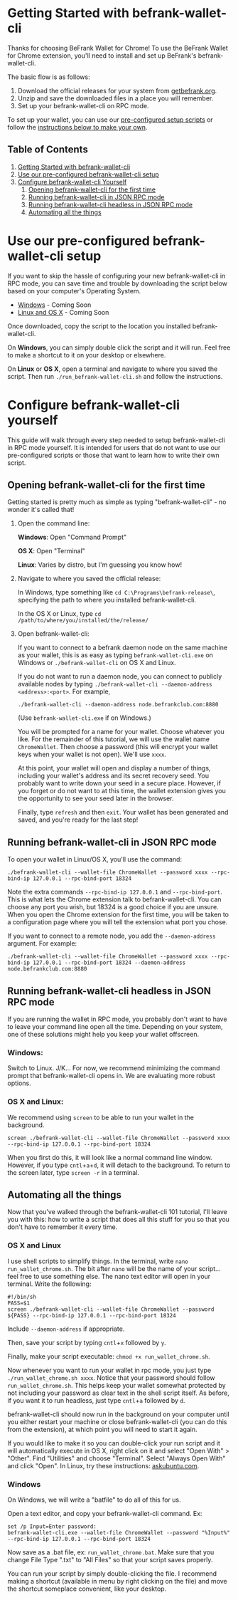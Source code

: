 # Getting Started with befrank-wallet-cli

Thanks for choosing BeFrank Wallet for Chrome! To use the BeFrank Wallet for Chrome extension,
you'll need to install and set up BeFrank's befrank-wallet-cli.

The basic flow is as follows:

1. Download the official releases for your system from [getbefrank.org](https://getbefrank.org/downloads/).
2. Unzip and save the downloaded files in a place you will remember.
3. Set up your befrank-wallet-cli on RPC mode.

To set up your wallet, you can use our [pre-configured setup scripts](#use-our-pre-configured-befrank-wallet-cli-setup)
or follow the [instructions below to make your own](#configure-befrank-wallet-cli-yourself).

## Table of Contents

1. [Getting Started with befrank-wallet-cli](#getting-started-with-befrank-wallet-cli)
2. [Use our pre-configured befrank-wallet-cli setup](#use-our-pre-configured-befrank-wallet-cli-setup)
3. [Configure befrank-wallet-cli Yourself](#configure-befrank-wallet-cli-yourself)
   1. [Opening befrank-wallet-cli for the first time](#opening-befrank-wallet-cli-for-the-first-time)
   2. [Running befrank-wallet-cli in JSON RPC mode](#running-befrank-wallet-cli-in-json-rpc-mode)
   3. [Running befrank-wallet-cli headless in JSON RPC mode](#running-befrank-wallet-cli-headless-in-json-rpc-mode)
   4. [Automating all the things](#automating-all-the-things)


# Use our pre-configured befrank-wallet-cli setup

If you want to skip the hassle of configuring your new befrank-wallet-cli in RPC mode, you can save
time and trouble by downloading the script below based on your computer's Operating System.

* [Windows](#) - Coming Soon
* [Linux and OS X](#) - Coming Soon

Once downloaded, copy the script to the location you installed befrank-wallet-cli.

On **Windows**, you can simply double click the script and it will run. Feel free to make a
shortcut to it on your desktop or elsewhere.

On **Linux** or **OS X**, open a terminal and navigate to where you saved the script. Then
run `./run_befrank-wallet-cli.sh` and follow the instructions.


# Configure befrank-wallet-cli yourself

This guide will walk through every step needed to setup befrank-wallet-cli in RPC mode yourself.
It is intended for users that do not want to use our pre-configured scripts or those that
want to learn how to write their own script.

## Opening befrank-wallet-cli for the first time

Getting started is pretty much as simple as typing "befrank-wallet-cli" - no wonder it's called that!

1. Open the command line:

   **Windows**: Open "Command Prompt"

   **OS X**: Open "Terminal"

   **Linux**: Varies by distro, but I'm guessing you know how!

2. Navigate to where you saved the official release:

   In Windows, type something like `cd C:\Programs\befrank-release\`, specifying the path to
   where you installed befrank-wallet-cli.

   In the OS X or Linux, type `cd /path/to/where/you/installed/the/release/`

3. Open befrank-wallet-cli:

   If you want to connect to a befrank daemon node on the same machine as your wallet, this is
   as easy as typing `befrank-wallet-cli.exe` on Windows or `./befrank-wallet-cli` on OS X and Linux.

   If you do not want to run a daemon node, you can connect to publicly available nodes by
   typing `./befrank-wallet-cli --daemon-address <address>:<port>`. For example,

       ./befrank-wallet-cli --daemon-address node.befrankclub.com:8880

   (Use `befrank-wallet-cli.exe` if on Windows.)

   You will be prompted for a name for your wallet. Choose whatever you like. For the
   remainder of this tutorial, we will use the wallet name `ChromeWallet`. Then choose a
   password (this will encrypt your wallet keys when your wallet is not open). We'll use `xxxx`.

   At this point, your wallet will open and display a number of things, including your wallet's
   address and its secret recovery seed. You probably want to write down your seed in a
   secure place. However, if you forget or do not want to at this time, the wallet extension
   gives you the opportunity to see your seed later in the browser.

   Finally, type `refresh` and then `exit`. Your wallet has been generated and saved, and
   you're ready for the last step!


## Running befrank-wallet-cli in JSON RPC mode

To open your wallet in Linux/OS X, you'll use the command:

    ./befrank-wallet-cli --wallet-file ChromeWallet --password xxxx --rpc-bind-ip 127.0.0.1 --rpc-bind-port 18324

Note the extra commands `--rpc-bind-ip 127.0.0.1` and `--rpc-bind-port`. This is what lets
the Chrome extension talk to befrank-wallet-cli. You can choose any port you wish, but 18324 is a
good choice if you are unsure. When you open the Chrome extension for the first time, you
will be taken to a configuration page where you will tell the extension what port you chose.

If you want to connect to a remote node, you add the `--daemon-address` argument. For example:

    ./befrank-wallet-cli --wallet-file ChromeWallet --password xxxx --rpc-bind-ip 127.0.0.1 --rpc-bind-port 18324 --daemon-address node.befrankclub.com:8880


## Running befrank-wallet-cli headless in JSON RPC mode

If you are running the wallet in RPC mode, you probably don't want to have to leave your
command line open all the time. Depending on your system, one of these solutions might help
you keep your wallet offscreen.

### Windows:

Switch to Linux. J/K... For now, we recommend minimizing the command prompt that befrank-wallet-cli
opens in. We are evaluating more robust options.

### OS X and Linux:

We recommend using `screen` to be able to run your wallet in the background.

    screen ./befrank-wallet-cli --wallet-file ChromeWallet --password xxxx --rpc-bind-ip 127.0.0.1 --rpc-bind-port 18324

When you first do this, it will look like a normal command line window. However, if you type
`cntl`+`a`+`d`, it will detach to the background. To return to the screen later, type `screen -r`
in a terminal.


## Automating all the things

Now that you've walked through the befrank-wallet-cli 101 tutorial, I'll leave you with this: how
to write a script that does all this stuff for you so that you don't have to remember it every time.

### OS X and Linux

I use shell scripts to simplify things. In the terminal, write `nano run_wallet_chrome.sh`.
The bit after `nano` will be the name of your script... feel free to use something else.
The nano text editor will open in your terminal. Write the following:

    #!/bin/sh
    PASS=$1
    screen ./befrank-wallet-cli --wallet-file ChromeWallet --password ${PASS} --rpc-bind-ip 127.0.0.1 --rpc-bind-port 18324

Include `--daemon-address` if appropriate.

Then, save your script by typing `cntl`+`x` followed by `y`.

Finally, make your script executable: `chmod +x run_wallet_chrome.sh`.

Now whenever you want to run your wallet in rpc mode, you just type `./run_wallet_chrome.sh xxxx`.
Notice that your password should follow `run_wallet_chrome.sh`. This helps keep your wallet
somewhat protected by not including your password as clear text in the shell script itself.
As before, if you want it to run headless, just type `cntl`+`a` followed by `d`.

befrank-wallet-cli should now run in the background on your computer until you either restart
your machine or close befrank-wallet-cli (you can do this from the extension), at which point you
will need to start it again.

If you would like to make it so you can double-click your run script and it will automatically
execute in OS X, right click on it and select "Open With" > "Other". Find "Utilities" and choose "Terminal".
Select "Always Open With" and click "Open". In Linux, try these instructions:
[askubuntu.com](http://askubuntu.com/questions/465531/how-to-make-a-shell-file-execute-by-double-click).

### Windows

On Windows, we will write a "batfile" to do all of this for us.

Open a text editor, and copy your befrank-wallet-cli command. Ex:

    set /p Input=Enter password:
    befrank-wallet-cli.exe --wallet-file ChromeWallet --password "%Input%" --rpc-bind-ip 127.0.0.1 --rpc-bind-port 18324

Now save as a .bat file, ex: `run_wallet_chrome.bat`.
Make sure that you change File Type ".txt" to "All Files" so that your script saves properly.

You can run your script by simply double-clicking the file. I recommend making a shortcut
(available in menu by right clicking on the file) and move the shortcut someplace convenient,
like your desktop.